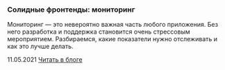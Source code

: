 ### Солидные фронтенды: мониторинг

Мониторинг — это невероятно важная часть любого приложения. Без него разработка и поддержка становится очень стрессовым мероприятием. Разбираемся, какие показатели нужно отслеживать и как это лучше делать.

11.05.2021 [Читать в блоге](https://blog.kamyshev.me/solid-frontend-monitoring/?utm_medium=post&utm_source=personal_site&utm_campaign=solid_frontend)
